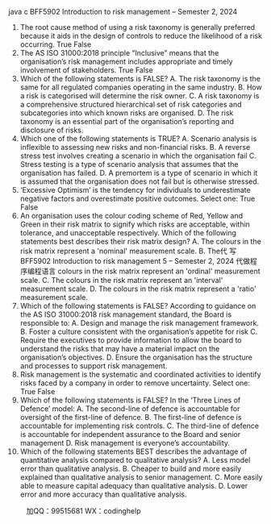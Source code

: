 java c
BFF5902
Introduction to risk management – Semester 2, 2024
1. The root cause method of using a risk taxonomy is generally preferred because it aids in the design of controls to reduce the likelihood of a risk occurring.
True
False
2. The AS ISO 31000:2018 principle “Inclusive” means that the organisation’s risk management includes appropriate and timely involvement of stakeholders.
True
False
3. Which of the following statements is FALSE?
A. The risk taxonomy is the same for all regulated companies operating in the same industry.
B. How a risk is categorised will determine the risk owner.
C. A risk taxonomy is a comprehensive structured hierarchical set of risk categories and subcategories into which known risks are organised.
D. The risk taxonomy is an essential part of the organisation’s reporting and disclosure of risks.
4. Which one of the following statements is TRUE?
A. Scenario analysis is inflexible to assessing new risks and non-financial risks.
B. A reverse stress test involves creating a scenario in which the organisation fail
C. Stress testing is a type of scenario analysis that assumes that the organisation has failed.
D. A premortem is a type of scenario in which it is assumed that the organisation does not fail but is otherwise stressed.
5. ‘Excessive Optimism’ is the tendency for individuals to underestimate negative factors and overestimate positive outcomes. Select one:
True
False
6. An organisation uses the colour coding scheme of Red, Yellow and Green in their risk matrix to signify which risks are acceptable, within tolerance, and unacceptable respectively.
Which of the following statements best describes their risk matrix design?
A. The colours in the risk matrix represent a 'nominal' measurement scale.
B. The代 写BFF5902 Introduction to risk management 5 – Semester 2, 2024
代做程序编程语言 colours in the risk matrix represent an 'ordinal' measurement scale.
C. The colours in the risk matrix represent an 'interval' measurement scale.
D. The colours in the risk matrix represent a 'ratio' measurement scale.
7. Which of the following statements is FALSE?
According to guidance on the AS ISO 31000:2018 risk management standard, the Board is responsible to:
A. Design and manage the risk management framework.
B. Foster a culture consistent with the organisation’s appetite for risk
C. Require the executives to provide information to allow the board to understand the risks that may have a material impact on the organisation’s objectives.
D. Ensure the organisation has the structure and processes to support risk management.
8. Risk management is the systematic and coordinated activities to identify risks faced by a company in order to remove uncertainty.
Select one:
True
False
9. Which of the following statements is FALSE? In the ‘Three Lines of Defence’ model:
A. The second-line of defence is accountable for oversight of the first-line of defence.
B. The first-line of defence is accountable for implementing risk controls.
C. The third-line of defence is accountable for independent assurance to the Board and senior management
D. Risk management is everyone’s accountability.
10. Which of the following statements BEST describes the advantage of quantitative analysis compared to qualitative analysis?
A. Less model error than qualitative analysis.
B. Cheaper to build and more easily explained than qualitative analysis to senior management.
C. More easily able to measure capital adequacy than qualitative analysis.
D. Lower error and more accuracy than qualitative analysis.







         
加QQ：99515681  WX：codinghelp
